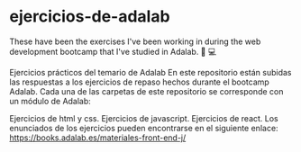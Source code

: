 # ejercicios-de-adalab
These have been the exercises I've been working in during the web development bootcamp that I've studied in Adalab. 🐶  💻

Ejercicios prácticos del temario de Adalab
En este repositorio están subidas las respuestas a los ejercicios de repaso hechos durante el bootcamp Adalab. Cada una de las carpetas de este repositorio se corresponde con un módulo de Adalab:

Ejercicios de html y css.
Ejercicios de javascript.
Ejercicios de react.
Los enunciados de los ejercicios pueden encontrarse en el siguiente enlace: https://books.adalab.es/materiales-front-end-j/
